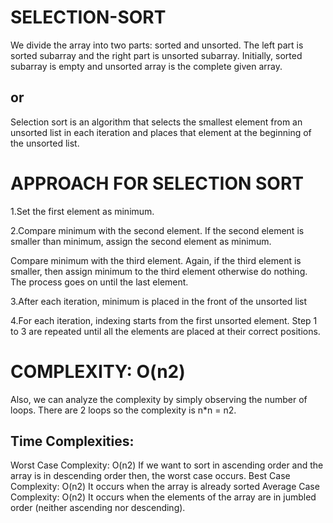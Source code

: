 # SELECTION-SORT

 We divide the array into two parts: sorted and unsorted. The left part is sorted subarray and the right part is unsorted subarray. Initially, sorted subarray is empty and unsorted array is the complete given array. 
 ##  or
Selection sort is an algorithm that selects the smallest element from an unsorted list in each iteration and places that element at the beginning of the unsorted list. 
 
# APPROACH FOR SELECTION SORT

1.Set the first element as minimum.

2.Compare minimum with the second element. If the second element is smaller than minimum, assign the second element as minimum.

Compare minimum with the third element. Again, if the third element is smaller, then assign minimum to the third element otherwise do nothing. The process goes on until the last element.

3.After each iteration, minimum is placed in the front of the unsorted list

4.For each iteration, indexing starts from the first unsorted element. Step 1 to 3 are repeated until all the elements are placed at their correct positions.

# COMPLEXITY: O(n2)

Also, we can analyze the complexity by simply observing the number of loops. There are 2 loops so the complexity is n*n = n2.

## Time Complexities:

Worst Case Complexity: O(n2)
If we want to sort in ascending order and the array is in descending order then, the worst case occurs.
Best Case Complexity: O(n2)
It occurs when the array is already sorted
Average Case Complexity: O(n2)
It occurs when the elements of the array are in jumbled order (neither ascending nor descending).

